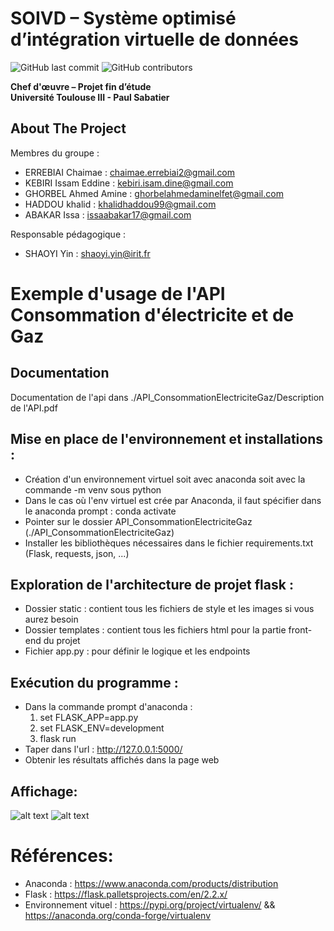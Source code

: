 # SOIVD – Système optimisé d’intégration virtuelle de données


![GitHub last commit](https://img.shields.io/github/last-commit/Master2-IAFA/65307369?color=red)
![GitHub contributors](https://img.shields.io/github/contributors/Master2-IAFA/65307369?style=social)


**Chef d'œuvre – Projet fin d’étude** \
**Université Toulouse III - Paul Sabatier**


## About The Project

Membres du groupe :

- ERREBIAI Chaimae : chaimae.errebiai2@gmail.com
-	KEBIRI Issam Eddine : kebiri.isam.dine@gmail.com 
-	GHORBEL Ahmed Amine : ghorbelahmedaminelfet@gmail.com 
-	HADDOU khalid : khalidhaddou99@gmail.com 
-	ABAKAR Issa : issaabakar17@gmail.com 

Responsable pédagogique :
- SHAOYI Yin : shaoyi.yin@irit.fr



# Exemple d'usage de l'API Consommation d'électricite et de Gaz
## Documentation 
  Documentation de l'api dans ./API_ConsommationElectriciteGaz/Description de l'API.pdf
## Mise en place de l'environnement et installations :
 - Création d'un environnement virtuel soit avec anaconda soit avec la commande -m venv <environment name> sous python
 - Dans le cas où l'env virtuel est crée par Anaconda, il faut spécifier dans le anaconda prompt : conda activate <environment name>
 - Pointer sur le dossier API_ConsommationElectriciteGaz (./API_ConsommationElectriciteGaz)
 - Installer les bibliothèques nécessaires dans le fichier requirements.txt (Flask, requests, json, ...)
## Exploration de l'architecture de projet flask : 
 - Dossier static : contient tous les fichiers de style et les images si vous aurez besoin
 - Dossier templates : contient tous les fichiers html pour la partie front-end du projet
 - Fichier app.py : pour définir le logique et les endpoints
## Exécution du programme : 
 - Dans la commande prompt d'anaconda : 
     1) set FLASK_APP=app.py
     2) set FLASK_ENV=development
     3) flask run
 - Taper dans l'url :  http://127.0.0.1:5000/
 - Obtenir les résultats affichés dans la page web
 
## Affichage:
![alt text](https://imagizer.imageshack.com/img922/8676/2o56BP.png)
![alt text](https://imagizer.imageshack.com/img923/2163/d1oSyG.png)
# Références:
 - Anaconda : https://www.anaconda.com/products/distribution
 - Flask : https://flask.palletsprojects.com/en/2.2.x/
 - Environnement vituel : https://pypi.org/project/virtualenv/ && https://anaconda.org/conda-forge/virtualenv




